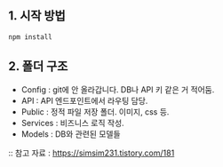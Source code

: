 ## 1. 시작 방법

```
npm install
```

## 2. 폴더 구조

- Config : git에 안 올라갑니다. DB나 API 키 같은 거 적어둠.
- API : API 엔드포인트에서 라우팅 담당.
- Public : 정적 파일 저장 폴더. 이미지, css 등.
- Services : 비즈니스 로직 작성.
- Models : DB와 관련된 모델들

:: 참고 자료 : https://simsim231.tistory.com/181
